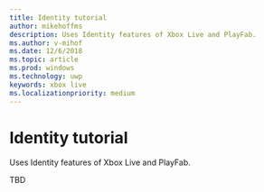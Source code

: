 ```yaml
---
title: Identity tutorial
author: mikehoffms
description: Uses Identity features of Xbox Live and PlayFab.
ms.author: v-mihof
ms.date: 12/6/2018
ms.topic: article
ms.prod: windows
ms.technology: uwp
keywords: xbox live
ms.localizationpriority: medium
---
```


# Identity tutorial

Uses Identity features of Xbox Live and PlayFab.

TBD
